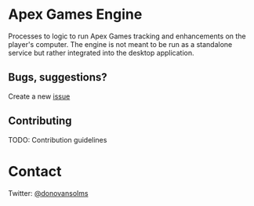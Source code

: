 # Apex Games Engine

Processes to logic to run Apex Games tracking and enhancements on the player's computer. The engine is not meant to be run as a standalone service but rather integrated into the desktop application.

## Bugs, suggestions?

Create a new [issue](/issues)

## Contributing

TODO: Contribution guidelines

# Contact

Twitter: [@donovansolms](https://twitter.com/donovansolms)
